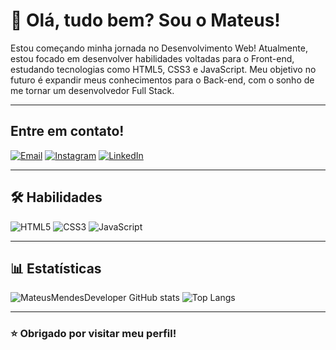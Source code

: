 
# 👋 Olá, tudo bem? Sou o Mateus!



Estou começando minha jornada no Desenvolvimento Web! Atualmente, estou focado em desenvolver habilidades voltadas para o Front-end, estudando tecnologias como HTML5, CSS3 e JavaScript. Meu objetivo no futuro é expandir meus conhecimentos para o Back-end, com o sonho de me tornar um desenvolvedor Full Stack.

---
## Entre em contato!

[![Email](https://img.shields.io/badge/Email-D14836?style=for-the-badge&logo=gmail&logoColor=white)](mailto:seuemail@gmail.com)
[![Instagram](https://img.shields.io/badge/Instagram-E4405F?style=for-the-badge&logo=instagram&logoColor=white)](https://www.instagram.com/seuperfil/?utm_source=github&utm_medium=referral&utm_campaign=github_profile)
[![LinkedIn](https://img.shields.io/badge/linkedin-0A66C2?style=for-the-badge&logo=linkedin&logoColor=white)](https://www.linkedin.com/in/mateus-mendes-mendes-4aa386340/?utm_source=github&utm_medium=referral&utm_campaign=github_profile)

---
## 🛠 Habilidades
![HTML5](https://img.shields.io/badge/html5-%23E34F26.svg?style=for-the-badge&logo=html5&logoColor=white)
![CSS3](https://img.shields.io/badge/css3-%231572B6.svg?style=for-the-badge&logo=css3&logoColor=white)
![JavaScript](https://img.shields.io/badge/javascript-%23323330.svg?style=for-the-badge&logo=javascript&logoColor=%23F7DF1E)

---
## 📊 Estatísticas
![MateusMendesDeveloper GitHub stats](https://github-readme-stats.vercel.app/api?username=mateusmendesdeveloper&show_icons=true&theme=holi)
![Top Langs](https://github-readme-stats.vercel.app/api/top-langs/?username=mateusmendesdeveloper&layout=compact)

---
### ⭐ Obrigado por visitar meu perfil!
